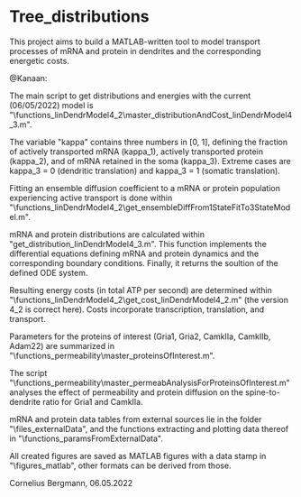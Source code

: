 # Tree_distributions


This project aims to build a MATLAB-written tool to model transport processes of mRNA and protein in dendrites and the corresponding energetic costs.

@Kanaan:

The main script to get distributions and energies with the current (06/05/2022) model is "\functions_linDendrModel4_2\master_distributionAndCost_linDendrModel4_3.m". 

The variable "kappa" contains three numbers in [0, 1], defining the fraction of actively transported mRNA (kappa_1), actively transported protein (kappa_2), and of mRNA retained in the soma (kappa_3). Extreme cases are kappa_3 = 0 (dendritic translation) and kappa_3 = 1 (somatic translation).

Fitting an ensemble diffusion coefficient to a mRNA or protein population experiencing active transport is done within "\functions_linDendrModel4_2\get_ensembleDiffFrom1StateFitTo3StateModel.m".

mRNA and protein distributions are calculated within "get_distribution_linDendrModel4_3.m". This function implements the differential equations defining mRNA and protein dynamics and the corresponding boundary conditions. Finally, it returns the soultion of the defined ODE system.

Resulting energy costs (in total ATP per second) are determined within "\functions_linDendrModel4_2\get_cost_linDendrModel4_2.m" (the version 4_2 is correct here). Costs incorporate transcription, translation, and transport.

Parameters for the proteins of interest (Gria1, Gria2, CamkIIa, CamkIIb, Adam22) are summarized in "\functions_permeability\master_proteinsOfInterest.m".

The script "\functions_permeability\master_permeabAnalysisForProteinsOfInterest.m" analyses the effect of permeability and protein diffusion on the spine-to-dendrite ratio for Gria1 and CamkIIa.

mRNA and protein data tables from external sources lie in the folder "\files_externalData", and the functions extracting and plotting data thereof in "\functions_paramsFromExternalData".

All created figures are saved as MATLAB figures with a data stamp in "\figures_matlab", other formats can be derived from those.

Cornelius Bergmann, 06.05.2022
